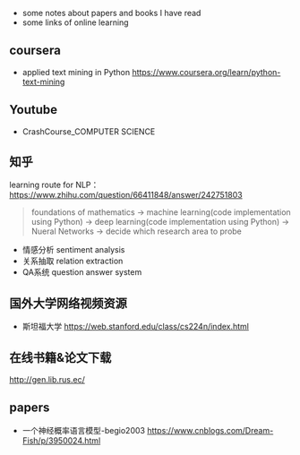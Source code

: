 + some notes about papers and books I have read
+ some links of online learning 
## coursera
* applied text mining in Python 
https://www.coursera.org/learn/python-text-mining
## Youtube
* CrashCourse_COMPUTER SCIENCE
##  知乎
learning route for NLP：https://www.zhihu.com/question/66411848/answer/242751803
> foundations of mathematics → machine learning(code implementation using Python) → deep learning(code implementation using Python)
→ Nueral Networks → decide which research area to probe<br>
  + 情感分析 sentiment analysis
  + 关系抽取 relation extraction
  + QA系统   question answer system
## 国外大学网络视频资源
* 斯坦福大学  https://web.stanford.edu/class/cs224n/index.html
## 在线书籍&论文下载
http://gen.lib.rus.ec/

## papers
+ 一个神经概率语言模型-begio2003  https://www.cnblogs.com/Dream-Fish/p/3950024.html


